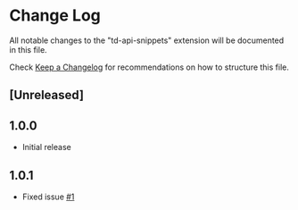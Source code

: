 # Change Log

All notable changes to the "td-api-snippets" extension will be documented in this file.

Check [Keep a Changelog](http://keepachangelog.com/) for recommendations on how to structure this file.

## [Unreleased]

## 1.0.0

- Initial release

## 1.0.1

- Fixed issue [#1](https://github.com/UwQ-Official/td-api-vscode/issues/1)